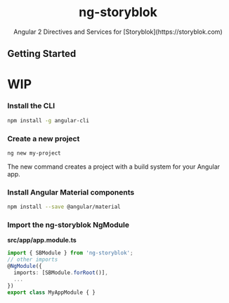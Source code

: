 <p align="center">
  <h1 align="center">ng-storyblok</h1>
  <p align="center">Angular 2 Directives and Services for [Storyblok](https://storyblok.com)</p>
</p>

## Getting Started
# WIP
### Install the CLI
 
 ```bash
 npm install -g angular-cli
 ```
 
### Create a new project
 
 ```bash
 ng new my-project
 ```

The new command creates a project with a build system for your Angular app.

### Install Angular Material components 

```bash
npm install --save @angular/material
```

### Import the ng-storyblok NgModule
  
**src/app/app.module.ts**
```ts
import { SBModule } from 'ng-storyblok';
// other imports 
@NgModule({
  imports: [SBModule.forRoot()],
  ...
})
export class MyAppModule { }
```
